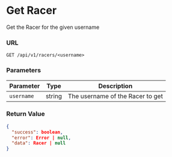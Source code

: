# Get Racer

Get the Racer for the given username

### URL

`GET /api/v1/racers/<username>`

### Parameters

| Parameter  | Type   | Description                      |
|------------|--------|----------------------------------|
| `username` | string | The username of the Racer to get |

### Return Value

```json
{
  "success": boolean,
  "error": Error | null,
  "data": Racer | null
}
```